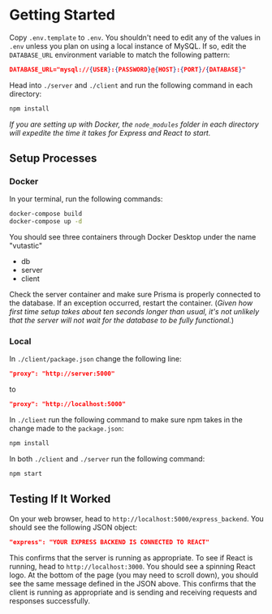 # Getting Started

Copy `.env.template` to `.env`. You shouldn't need to edit any of the values in `.env` unless you plan on using a local instance of MySQL. If so, edit the `DATABASE_URL` environment variable to match the following pattern:

```json
DATABASE_URL="mysql://{USER}:{PASSWORD}@{HOST}:{PORT}/{DATABASE}"
```

Head into `./server` and `./client` and run the following command in each directory:

```bash
npm install
```

*If you are setting up with Docker, the `node_modules` folder in each directory will expedite the time it takes for Express and React to start.*

## Setup Processes

### Docker

In your terminal, run the following commands:

```bash
docker-compose build
docker-compose up -d
```

You should see three containers through Docker Desktop under the name "vutastic"

* db
* server
* client

Check the server container and make sure Prisma is properly connected to the database. If an exception occurred, restart the container.
(_Given how first time setup takes about ten seconds longer than usual, it's not unlikely that the server will not wait for the database to be fully functional._)

### Local

In `./client/package.json` change the following line:

```json
"proxy": "http://server:5000"
```

to

```json
"proxy": "http://localhost:5000"
```

In `./client` run the following command to make sure npm takes in the change made to the `package.json`:

```bash
npm install
```

In both `./client` and `./server` run the following command:

```bash
npm start
```

## Testing If It Worked

On your web browser, head to `http://localhost:5000/express_backend`. You should see the following JSON object:

```json
"express": "YOUR EXPRESS BACKEND IS CONNECTED TO REACT"
```

This confirms that the server is running as appropriate. To see if React is running, head to `http://localhost:3000`. You should see a spinning React logo. At the bottom of the page (you may need to scroll down), you should see the same message defined in the JSON above. This confirms that the client is running as appropriate and is sending and receiving requests and responses successfully.
